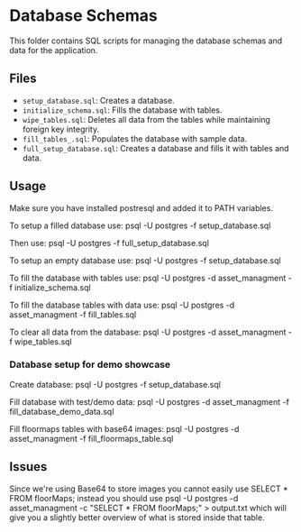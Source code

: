 # Database Schemas

This folder contains SQL scripts for managing the database schemas and data for the application.

## Files

- `setup_database.sql`: Creates a database.
- `initialize_schema.sql`: Fills the database with tables.
- `wipe_tables.sql`: Deletes all data from the tables while maintaining foreign key integrity.
- `fill_tables_.sql`: Populates the database with sample data.
- `full_setup_database.sql`: Creates a database and fills it with tables and data.

## Usage

Make sure you have installed postresql and added it to PATH variables.

To setup a filled database use:
psql -U postgres -f setup_database.sql

Then use:
psql -U postgres -f full_setup_database.sql

To setup an empty database use:
psql -U postgres -f setup_database.sql

To fill the database with tables use:
psql -U postgres -d asset_managment -f initialize_schema.sql

To fill the database tables with data use:
psql -U postgres -d asset_managment -f fill_tables.sql

To clear all data from the database:
psql -U postgres -d asset_managment -f wipe_tables.sql

### Database setup for demo showcase

Create database:
psql -U postgres -f setup_database.sql

Fill database with test/demo data:
psql -U postgres -d asset_managment -f fill_database_demo_data.sql

Fill floormaps tables with base64 images:
psql -U postgres -d asset_managment -f fill_floormaps_table.sql

## Issues

Since we're using Base64 to store images you cannot easily use SELECT * FROM floorMaps; 
instead you should use psql -U postgres -d asset_managment -c "SELECT * FROM floorMaps;" > output.txt 
which will give you a slightly better overview of what is stored inside that table.
